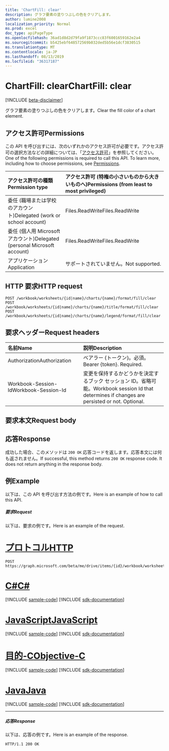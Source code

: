 ```yaml
---
title: 'ChartFill: clear'
description: グラフ要素の塗りつぶしの色をクリアします。
author: lumine2008
localization_priority: Normal
ms.prod: excel
doc_type: apiPageType
ms.openlocfilehash: 36ad1d8d2d79fa9f1873ccc83f6001659162e2a4
ms.sourcegitcommit: b5425ebf648572569b032ded5b56e1dcf3830515
ms.translationtype: MT
ms.contentlocale: ja-JP
ms.lasthandoff: 08/13/2019
ms.locfileid: "36317187"
---
```

# <a name="chartfill-clear"></a><span data-ttu-id="4ba2e-103">ChartFill: clear</span><span class="sxs-lookup"><span data-stu-id="4ba2e-103">ChartFill: clear</span></span>

[!INCLUDE [beta-disclaimer](../../includes/beta-disclaimer.md)]

<span data-ttu-id="4ba2e-104">グラフ要素の塗りつぶしの色をクリアします。</span><span class="sxs-lookup"><span data-stu-id="4ba2e-104">Clear the fill color of a chart element.</span></span>
## <a name="permissions"></a><span data-ttu-id="4ba2e-105">アクセス許可</span><span class="sxs-lookup"><span data-stu-id="4ba2e-105">Permissions</span></span>
<span data-ttu-id="4ba2e-p101">この API を呼び出すには、次のいずれかのアクセス許可が必要です。アクセス許可の選択方法などの詳細については、「[アクセス許可](/graph/permissions-reference)」を参照してください。</span><span class="sxs-lookup"><span data-stu-id="4ba2e-p101">One of the following permissions is required to call this API. To learn more, including how to choose permissions, see [Permissions](/graph/permissions-reference).</span></span>

|<span data-ttu-id="4ba2e-108">アクセス許可の種類</span><span class="sxs-lookup"><span data-stu-id="4ba2e-108">Permission type</span></span>      | <span data-ttu-id="4ba2e-109">アクセス許可 (特権の小さいものから大きいものへ)</span><span class="sxs-lookup"><span data-stu-id="4ba2e-109">Permissions (from least to most privileged)</span></span>              |
|:--------------------|:---------------------------------------------------------|
|<span data-ttu-id="4ba2e-110">委任 (職場または学校のアカウント)</span><span class="sxs-lookup"><span data-stu-id="4ba2e-110">Delegated (work or school account)</span></span> | <span data-ttu-id="4ba2e-111">Files.ReadWrite</span><span class="sxs-lookup"><span data-stu-id="4ba2e-111">Files.ReadWrite</span></span>    |
|<span data-ttu-id="4ba2e-112">委任 (個人用 Microsoft アカウント)</span><span class="sxs-lookup"><span data-stu-id="4ba2e-112">Delegated (personal Microsoft account)</span></span> | <span data-ttu-id="4ba2e-113">Files.ReadWrite</span><span class="sxs-lookup"><span data-stu-id="4ba2e-113">Files.ReadWrite</span></span>    |
|<span data-ttu-id="4ba2e-114">アプリケーション</span><span class="sxs-lookup"><span data-stu-id="4ba2e-114">Application</span></span> | <span data-ttu-id="4ba2e-115">サポートされていません。</span><span class="sxs-lookup"><span data-stu-id="4ba2e-115">Not supported.</span></span> |

## <a name="http-request"></a><span data-ttu-id="4ba2e-116">HTTP 要求</span><span class="sxs-lookup"><span data-stu-id="4ba2e-116">HTTP request</span></span>
<!-- { "blockType": "ignored" } -->
```http
POST /workbook/worksheets/{id|name}/charts/{name}/format/fill/clear
POST /workbook/worksheets/{id|name}/charts/{name}/title/format/fill/clear
POST /workbook/worksheets/{id|name}/charts/{name}/legend/format/fill/clear

```
## <a name="request-headers"></a><span data-ttu-id="4ba2e-117">要求ヘッダー</span><span class="sxs-lookup"><span data-stu-id="4ba2e-117">Request headers</span></span>
| <span data-ttu-id="4ba2e-118">名前</span><span class="sxs-lookup"><span data-stu-id="4ba2e-118">Name</span></span>       | <span data-ttu-id="4ba2e-119">説明</span><span class="sxs-lookup"><span data-stu-id="4ba2e-119">Description</span></span>|
|:---------------|:----------|
| <span data-ttu-id="4ba2e-120">Authorization</span><span class="sxs-lookup"><span data-stu-id="4ba2e-120">Authorization</span></span>  | <span data-ttu-id="4ba2e-p102">ベアラー {トークン}。必須。</span><span class="sxs-lookup"><span data-stu-id="4ba2e-p102">Bearer {token}. Required.</span></span> |
| <span data-ttu-id="4ba2e-123">Workbook-Session-Id</span><span class="sxs-lookup"><span data-stu-id="4ba2e-123">Workbook-Session-Id</span></span>  | <span data-ttu-id="4ba2e-p103">変更を保持するかどうかを決定するブック セッション ID。省略可能。</span><span class="sxs-lookup"><span data-stu-id="4ba2e-p103">Workbook session Id that determines if changes are persisted or not. Optional.</span></span>|

## <a name="request-body"></a><span data-ttu-id="4ba2e-126">要求本文</span><span class="sxs-lookup"><span data-stu-id="4ba2e-126">Request body</span></span>

## <a name="response"></a><span data-ttu-id="4ba2e-127">応答</span><span class="sxs-lookup"><span data-stu-id="4ba2e-127">Response</span></span>

<span data-ttu-id="4ba2e-p104">成功した場合、このメソッドは `200 OK` 応答コードを返します。応答本文には何も返されません。</span><span class="sxs-lookup"><span data-stu-id="4ba2e-p104">If successful, this method returns `200 OK` response code. It does not return anything in the response body.</span></span>

## <a name="example"></a><span data-ttu-id="4ba2e-130">例</span><span class="sxs-lookup"><span data-stu-id="4ba2e-130">Example</span></span>
<span data-ttu-id="4ba2e-131">以下は、この API を呼び出す方法の例です。</span><span class="sxs-lookup"><span data-stu-id="4ba2e-131">Here is an example of how to call this API.</span></span>
##### <a name="request"></a><span data-ttu-id="4ba2e-132">要求</span><span class="sxs-lookup"><span data-stu-id="4ba2e-132">Request</span></span>
<span data-ttu-id="4ba2e-133">以下は、要求の例です。</span><span class="sxs-lookup"><span data-stu-id="4ba2e-133">Here is an example of the request.</span></span>

# <a name="httptabhttp"></a>[<span data-ttu-id="4ba2e-134">プロトコル</span><span class="sxs-lookup"><span data-stu-id="4ba2e-134">HTTP</span></span>](#tab/http)
<!-- {
  "blockType": "request",
  "name": "chartfill_clear"
}-->
```http
POST https://graph.microsoft.com/beta/me/drive/items/{id}/workbook/worksheets/{id|name}/charts/{name}/format/fill/clear
```
# <a name="ctabcsharp"></a>[<span data-ttu-id="4ba2e-135">C#</span><span class="sxs-lookup"><span data-stu-id="4ba2e-135">C#</span></span>](#tab/csharp)
[!INCLUDE [sample-code](../includes/snippets/csharp/chartfill-clear-csharp-snippets.md)]
[!INCLUDE [sdk-documentation](../includes/snippets/snippets-sdk-documentation-link.md)]

# <a name="javascripttabjavascript"></a>[<span data-ttu-id="4ba2e-136">JavaScript</span><span class="sxs-lookup"><span data-stu-id="4ba2e-136">JavaScript</span></span>](#tab/javascript)
[!INCLUDE [sample-code](../includes/snippets/javascript/chartfill-clear-javascript-snippets.md)]
[!INCLUDE [sdk-documentation](../includes/snippets/snippets-sdk-documentation-link.md)]

# <a name="objective-ctabobjc"></a>[<span data-ttu-id="4ba2e-137">目的-C</span><span class="sxs-lookup"><span data-stu-id="4ba2e-137">Objective-C</span></span>](#tab/objc)
[!INCLUDE [sample-code](../includes/snippets/objc/chartfill-clear-objc-snippets.md)]
[!INCLUDE [sdk-documentation](../includes/snippets/snippets-sdk-documentation-link.md)]

# <a name="javatabjava"></a>[<span data-ttu-id="4ba2e-138">Java</span><span class="sxs-lookup"><span data-stu-id="4ba2e-138">Java</span></span>](#tab/java)
[!INCLUDE [sample-code](../includes/snippets/java/chartfill-clear-java-snippets.md)]
[!INCLUDE [sdk-documentation](../includes/snippets/snippets-sdk-documentation-link.md)]

---


##### <a name="response"></a><span data-ttu-id="4ba2e-139">応答</span><span class="sxs-lookup"><span data-stu-id="4ba2e-139">Response</span></span>
<span data-ttu-id="4ba2e-140">以下は、応答の例です。</span><span class="sxs-lookup"><span data-stu-id="4ba2e-140">Here is an example of the response.</span></span> 
<!-- {
  "blockType": "response",
  "truncated": true,
  "@odata.type": "microsoft.graph.none"
} -->
```http
HTTP/1.1 200 OK
```

<!-- uuid: 8fcb5dbc-d5aa-4681-8e31-b001d5168d79
2015-10-25 14:57:30 UTC -->
<!--
{
  "type": "#page.annotation",
  "description": "ChartFill: clear",
  "keywords": "",
  "section": "documentation",
  "tocPath": "",
  "suppressions": [
  ]
}
-->
